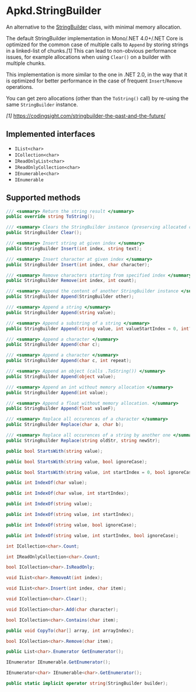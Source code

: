 # Apkd.StringBuilder

An alternative to the [StringBuilder](https://docs.microsoft.com/en-us/dotnet/api/system.text.stringbuilder) class, with minimal memory allocation.

The default StringBuilder implementation in Mono/.NET 4.0+/.NET Core is optimized for the common case of multiple calls to `Append` by storing strings in a linked-list of chunks.*[1]* This can lead to non-obvious performance issues, for example allocations when using `Clear()` on a builder with multiple chunks.

This implementation is more similar to the one in .NET 2.0, in the way that it is optimized for better performance in the case of frequent `Insert`/`Remove` operations.

You can get zero allocations (other than the `ToString()` call) by re-using the same `StringBuilder` instance.

*[1]* https://codingsight.com/stringbuilder-the-past-and-the-future/

## Implemented interfaces

- `IList<char>`
- `ICollection<char>`
- `IReadOnlyList<char>`
- `IReadOnlyCollection<char>`
- `IEnumerable<char>`
- `IEnumerable`

## Supported methods

```csharp
/// <summary> Return the string result </summary>
public override string ToString();

/// <summary> Clears the StringBuilder instance (preserving allocated capacity) </summary>
public StringBuilder Clear();

/// <summary> Insert string at given index </summary>
public StringBuilder Insert(int index, string text);

/// <summary> Insert character at given index </summary>
public StringBuilder Insert(int index, char character);

/// <summary> Remove characters starting from specified index </summary>
public StringBuilder Remove(int index, int count);

/// <summary> Append the content of another StringBuilder instance </summary>
public StringBuilder Append(StringBuilder other);

/// <summary> Append a string </summary>
public StringBuilder Append(string value);

/// <summary> Append a substring of a string </summary>
public StringBuilder Append(string value, int valueStartIndex = 0, int? valueLength = default);

/// <summary> Append a character </summary>
public StringBuilder Append(char c);

/// <summary> Append a character </summary>
public StringBuilder Append(char c, int repeat);

/// <summary> Append an object (calls .ToString()) </summary>
public StringBuilder Append(object value);

/// <summary> Append an int without memory allocation </summary>
public StringBuilder Append(int value);

/// <summary> Append a float without memory allocation. </summary>
public StringBuilder Append(float valueF);

/// <summary> Replace all occurences of a character </summary>
public StringBuilder Replace(char a, char b);

/// <summary> Replace all occurences of a string by another one </summary>
public StringBuilder Replace(string oldStr, string newStr);

public bool StartsWith(string value);

public bool StartsWith(string value, bool ignoreCase);

public bool StartsWith(string value, int startIndex = 0, bool ignoreCase = false);

public int IndexOf(char value);

public int IndexOf(char value, int startIndex);

public int IndexOf(string value);

public int IndexOf(string value, int startIndex);

public int IndexOf(string value, bool ignoreCase);

public int IndexOf(string value, int startIndex, bool ignoreCase);

int ICollection<char>.Count;

int IReadOnlyCollection<char>.Count;

bool ICollection<char>.IsReadOnly;

void IList<char>.RemoveAt(int index);

void IList<char>.Insert(int index, char item);

void ICollection<char>.Clear();

void ICollection<char>.Add(char character);

bool ICollection<char>.Contains(char item);

public void CopyTo(char[] array, int arrayIndex);

bool ICollection<char>.Remove(char item);

public List<char>.Enumerator GetEnumerator();

IEnumerator IEnumerable.GetEnumerator();

IEnumerator<char> IEnumerable<char>.GetEnumerator();

public static implicit operator string(StringBuilder builder);
```
